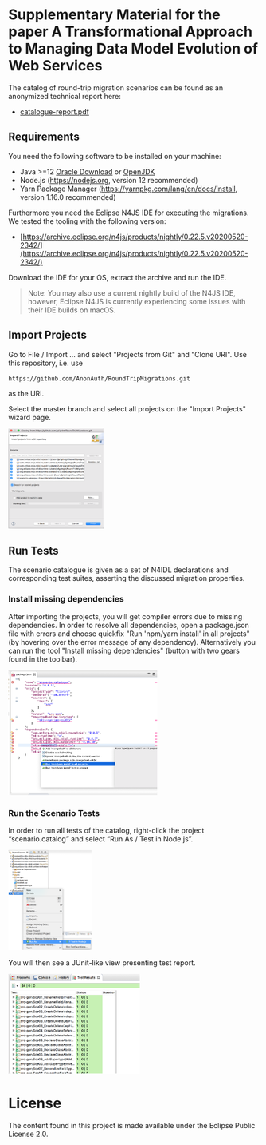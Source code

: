 # Supplementary Material for the paper A Transformational Approach to Managing Data Model Evolution of Web Services

The catalog of round-trip migration scenarios can be found as an anonymized technical report here:

- [catalogue-report.pdf](./catalogue-report.pdf)

## Requirements

You need the following software to be installed on your machine:

- Java >=12 [Oracle Download](https://www.oracle.com/technetwork/java/javase/downloads/jdk12-downloads-5295953.html) or [OpenJDK](https://openjdk.java.net/install/)
- Node.js (https://nodejs.org, version 12 recommended)
- Yarn Package Manager (https://yarnpkg.com/lang/en/docs/install, version 1.16.0 recommended)

Furthermore you need the Eclipse N4JS IDE for executing the migrations. We tested the tooling with the following version:

- [https://archive.eclipse.org/n4js/products/nightly/0.22.5.v20200520-2342/](https://archive.eclipse.org/n4js/products/nightly/0.22.5.v20200520-2342/)

Download the IDE for your OS, extract the archive and run the IDE.

> Note: You may also use a current nightly build of the N4JS IDE, however, Eclipse N4JS is currently experiencing some issues with their IDE builds on macOS.

## Import Projects

Go to File / Import ... and select "Projects from Git" and "Clone URI".
Use this repository, i.e. use

```
https://github.com/AnonAuth/RoundTripMigrations.git
```

as the URI.

Select the master branch and select all projects on the "Import Projects" wizard page.

<img src="img/3_import_projects.png" height="200pt" style="max-height: 300pt" alt="Select Projects"/>


## Run Tests

The scenario catalogue is given as a set of N4IDL declarations and corresponding test suites, asserting the discussed migration properties.

### Install missing dependencies

After importing the projects, you will get compiler errors due to missing dependencies. 
In order to resolve all dependencies, open a package.json file with errors and choose quickfix "Run 'npm/yarn install' in all projects" (by hovering over the error message of any dependency). Alternatively you can run the tool "Install  missing dependencies" (button with two gears found in the toolbar).

<img src="img/4_fix_dependencies.png" height="250pt" style="max-height: 300pt" alt="Select Projects"/>

### Run the Scenario Tests

In order to run all tests of the catalog, right-click the project “scenario.catalog” and select “Run As / Test in Node.js”. 

<img src="img/5_run_tests.png" height="200pt" style="max-height: 300pt" alt="Run Tests"/>

You will then see a JUnit-like view presenting test report.

<img src="img/6_test_results.png" height="200pt" style="max-height: 250pt" alt="Scenario Test Results"/>

# License

The content found in this project is made available under the Eclipse Public License 2.0.
